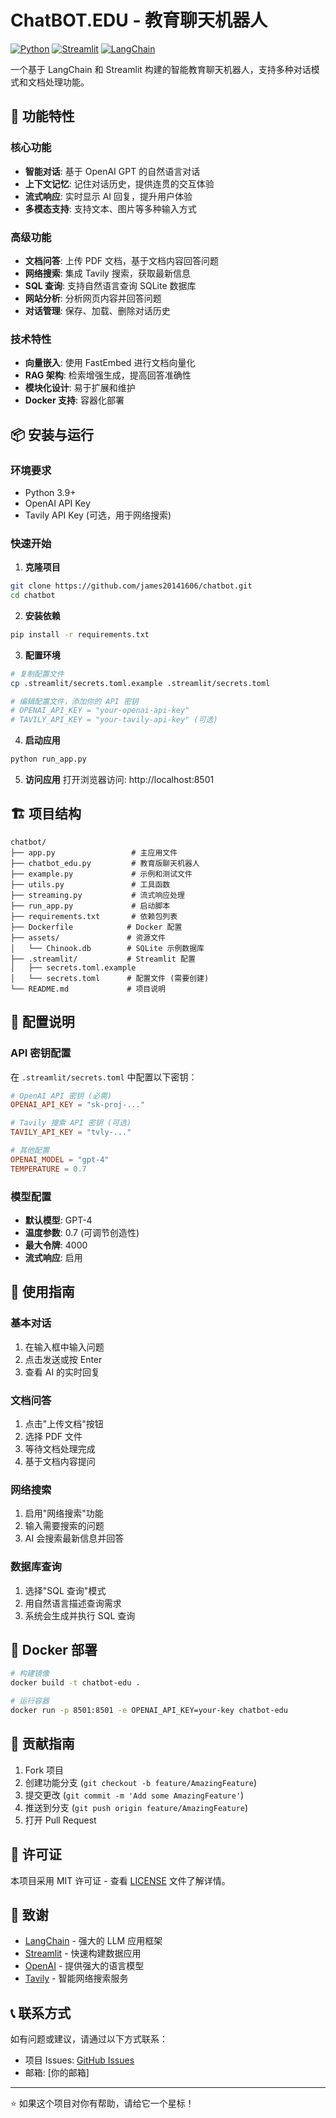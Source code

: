 # ChatBOT.EDU - 教育聊天机器人

[![Python](https://img.shields.io/badge/Python-3.9+-blue.svg)](https://python.org)
[![Streamlit](https://img.shields.io/badge/Streamlit-1.50.0-red.svg)](https://streamlit.io)
[![LangChain](https://img.shields.io/badge/LangChain-0.3.13-green.svg)](https://langchain.com)

一个基于 LangChain 和 Streamlit 构建的智能教育聊天机器人，支持多种对话模式和文档处理功能。

## 🚀 功能特性

### 核心功能
- **智能对话**: 基于 OpenAI GPT 的自然语言对话
- **上下文记忆**: 记住对话历史，提供连贯的交互体验
- **流式响应**: 实时显示 AI 回复，提升用户体验
- **多模态支持**: 支持文本、图片等多种输入方式

### 高级功能
- **文档问答**: 上传 PDF 文档，基于文档内容回答问题
- **网络搜索**: 集成 Tavily 搜索，获取最新信息
- **SQL 查询**: 支持自然语言查询 SQLite 数据库
- **网站分析**: 分析网页内容并回答问题
- **对话管理**: 保存、加载、删除对话历史

### 技术特性
- **向量嵌入**: 使用 FastEmbed 进行文档向量化
- **RAG 架构**: 检索增强生成，提高回答准确性
- **模块化设计**: 易于扩展和维护
- **Docker 支持**: 容器化部署

## 📦 安装与运行

### 环境要求
- Python 3.9+
- OpenAI API Key
- Tavily API Key (可选，用于网络搜索)

### 快速开始

1. **克隆项目**
```bash
git clone https://github.com/james20141606/chatbot.git
cd chatbot
```

2. **安装依赖**
```bash
pip install -r requirements.txt
```

3. **配置环境**
```bash
# 复制配置文件
cp .streamlit/secrets.toml.example .streamlit/secrets.toml

# 编辑配置文件，添加你的 API 密钥
# OPENAI_API_KEY = "your-openai-api-key"
# TAVILY_API_KEY = "your-tavily-api-key" (可选)
```

4. **启动应用**
```bash
python run_app.py
```

5. **访问应用**
打开浏览器访问: http://localhost:8501

## 🏗️ 项目结构

```
chatbot/
├── app.py                 # 主应用文件
├── chatbot_edu.py         # 教育版聊天机器人
├── example.py             # 示例和测试文件
├── utils.py               # 工具函数
├── streaming.py           # 流式响应处理
├── run_app.py             # 启动脚本
├── requirements.txt       # 依赖包列表
├── Dockerfile            # Docker 配置
├── assets/               # 资源文件
│   └── Chinook.db        # SQLite 示例数据库
├── .streamlit/           # Streamlit 配置
│   ├── secrets.toml.example
│   └── secrets.toml      # 配置文件 (需要创建)
└── README.md             # 项目说明
```

## 🔧 配置说明

### API 密钥配置
在 `.streamlit/secrets.toml` 中配置以下密钥：

```toml
# OpenAI API 密钥 (必需)
OPENAI_API_KEY = "sk-proj-..."

# Tavily 搜索 API 密钥 (可选)
TAVILY_API_KEY = "tvly-..."

# 其他配置
OPENAI_MODEL = "gpt-4"
TEMPERATURE = 0.7
```

### 模型配置
- **默认模型**: GPT-4
- **温度参数**: 0.7 (可调节创造性)
- **最大令牌**: 4000
- **流式响应**: 启用

## 🎯 使用指南

### 基本对话
1. 在输入框中输入问题
2. 点击发送或按 Enter
3. 查看 AI 的实时回复

### 文档问答
1. 点击"上传文档"按钮
2. 选择 PDF 文件
3. 等待文档处理完成
4. 基于文档内容提问

### 网络搜索
1. 启用"网络搜索"功能
2. 输入需要搜索的问题
3. AI 会搜索最新信息并回答

### 数据库查询
1. 选择"SQL 查询"模式
2. 用自然语言描述查询需求
3. 系统会生成并执行 SQL 查询

## 🐳 Docker 部署

```bash
# 构建镜像
docker build -t chatbot-edu .

# 运行容器
docker run -p 8501:8501 -e OPENAI_API_KEY=your-key chatbot-edu
```

## 🤝 贡献指南

1. Fork 项目
2. 创建功能分支 (`git checkout -b feature/AmazingFeature`)
3. 提交更改 (`git commit -m 'Add some AmazingFeature'`)
4. 推送到分支 (`git push origin feature/AmazingFeature`)
5. 打开 Pull Request

## 📄 许可证

本项目采用 MIT 许可证 - 查看 [LICENSE](LICENSE) 文件了解详情。

## 🙏 致谢

- [LangChain](https://langchain.com) - 强大的 LLM 应用框架
- [Streamlit](https://streamlit.io) - 快速构建数据应用
- [OpenAI](https://openai.com) - 提供强大的语言模型
- [Tavily](https://tavily.com) - 智能网络搜索服务

## 📞 联系方式

如有问题或建议，请通过以下方式联系：

- 项目 Issues: [GitHub Issues](https://github.com/james20141606/chatbot/issues)
- 邮箱: [你的邮箱]

---

⭐ 如果这个项目对你有帮助，请给它一个星标！

